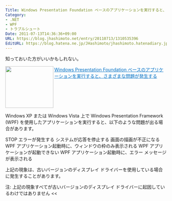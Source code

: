 ```yaml
---
Title: Windows Presentation Foundation ベースのアプリケーションを実行すると、さまざまな問題が発生する
Category:
- .NET
- WPF
- トラブルシュート
Date: 2011-07-13T14:36:36+09:00
URL: https://blog.jhashimoto.net/entry/20110713/1310535396
EditURL: https://blog.hatena.ne.jp/JHashimoto/jhashimoto.hatenadiary.jp/atom/entry/12921228815717257509
---
```


知っておいた方がいいかもしれない。

<a href="http://support.microsoft.com/kb/2560683/ja?sd=rss&spid=3223" target="_blank"><img class="alignleft" align="left" border="0" src="http://capture.heartrails.com/150x130/shadow?http://support.microsoft.com/kb/2560683/ja?sd=rss&spid=3223" alt="" width="150" height="130" /></a><a style="color:#0070C5;" href="http://support.microsoft.com/kb/2560683/ja?sd=rss&spid=3223" target="_blank">Windows Presentation Foundation ベースのアプリケーションを実行すると、さまざまな問題が発生する</a><a href="http://b.hatena.ne.jp/entry/http://support.microsoft.com/kb/2560683/ja?sd=rss&spid=3223" target="_blank"><img border="0" src="http://b.hatena.ne.jp/entry/image/http://support.microsoft.com/kb/2560683/ja?sd=rss&spid=3223" alt="" /></a><br style="clear:both;" />

>>
Windows XP または Windows Vista 上で Windows Presentation Framework (WPF) を使用したアプリケーションを実行すると、以下のような問題が出る場合があります。

STOP エラーが発生する
システムが応答を停止する 
画面の描画が不正になる
WPF アプリケーション起動時に、ウィンドウの枠のみ表示される
WPF アプリケーションが起動できない
WPF アプリケーション起動時に、エラー メッセージが表示される

上記の現象は、古いバージョンのディスプレイ ドライバーを使用している場合に発生することがあります。

注: 上記の現象すべてが古いバージョンのディスプレイ ドライバーに起因しているわけではありません
<<
